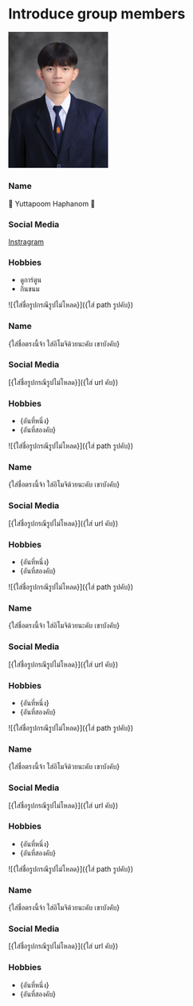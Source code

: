 # Introduce group members

<img src="image/aung.jpg" width="200" alt="AungPic.gif">

### Name
🐢 Yuttapoom Haphanom 🐢

### Social Media
[Instragram](https://instagram.com/aung.haphanom)

### Hobbies
- ดูการ์ตูน
- กินขนม

![{ใส่ชื่อรูปกรณีรูปไม่โหลด}]({ใส่ path รูปคับ})

### Name
{ใส่ชื่อตรงนี้จ้า ใส่อิโมจิด้วยนะคับ เขาบังคับ}

### Social Media
[{ใส่ชื่อรูปกรณีรูปไม่โหลด}]({ใส่ url คับ})

### Hobbies
- {อันที่หนึ่ง}
- {อันที่สองคับ}

![{ใส่ชื่อรูปกรณีรูปไม่โหลด}]({ใส่ path รูปคับ})

### Name
{ใส่ชื่อตรงนี้จ้า ใส่อิโมจิด้วยนะคับ เขาบังคับ}

### Social Media
[{ใส่ชื่อรูปกรณีรูปไม่โหลด}]({ใส่ url คับ})

### Hobbies
- {อันที่หนึ่ง}
- {อันที่สองคับ}

![{ใส่ชื่อรูปกรณีรูปไม่โหลด}]({ใส่ path รูปคับ})

### Name
{ใส่ชื่อตรงนี้จ้า ใส่อิโมจิด้วยนะคับ เขาบังคับ}

### Social Media
[{ใส่ชื่อรูปกรณีรูปไม่โหลด}]({ใส่ url คับ})

### Hobbies
- {อันที่หนึ่ง}
- {อันที่สองคับ}

![{ใส่ชื่อรูปกรณีรูปไม่โหลด}]({ใส่ path รูปคับ})

### Name
{ใส่ชื่อตรงนี้จ้า ใส่อิโมจิด้วยนะคับ เขาบังคับ}

### Social Media
[{ใส่ชื่อรูปกรณีรูปไม่โหลด}]({ใส่ url คับ})

### Hobbies
- {อันที่หนึ่ง}
- {อันที่สองคับ}

![{ใส่ชื่อรูปกรณีรูปไม่โหลด}]({ใส่ path รูปคับ})

### Name
{ใส่ชื่อตรงนี้จ้า ใส่อิโมจิด้วยนะคับ เขาบังคับ}

### Social Media
[{ใส่ชื่อรูปกรณีรูปไม่โหลด}]({ใส่ url คับ})

### Hobbies
- {อันที่หนึ่ง}
- {อันที่สองคับ}



